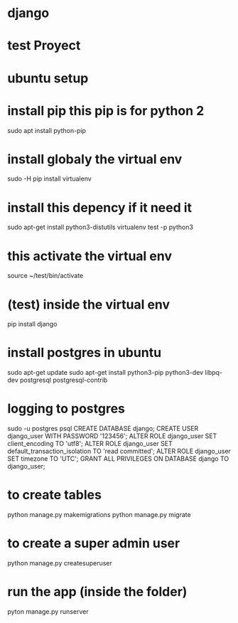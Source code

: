 # django
# test Proyect
# ubuntu setup 
# install pip this pip is for python 2
sudo apt install python-pip
# install globaly the virtual env
sudo -H pip install virtualenv
# install this depency if it need it
sudo apt-get install python3-distutils
virtualenv test -p python3
# this activate the virtual env
source ~/test/bin/activate
# (test) inside the virtual env
pip install django


# install postgres in ubuntu
sudo apt-get update
sudo apt-get install python3-pip python3-dev libpq-dev postgresql postgresql-contrib
# logging to postgres
sudo -u postgres psql
CREATE DATABASE django;
CREATE USER django_user WITH PASSWORD '123456';
ALTER ROLE django_user SET client_encoding TO 'utf8';
ALTER ROLE django_user SET default_transaction_isolation TO 'read committed';
ALTER ROLE django_user SET timezone TO 'UTC';
GRANT ALL PRIVILEGES ON DATABASE django TO django_user;

# to create tables 
python manage.py makemigrations
python manage.py migrate
# to create a super admin user
python manage.py createsuperuser
# run the app (inside the folder)
pyton manage.py runserver
